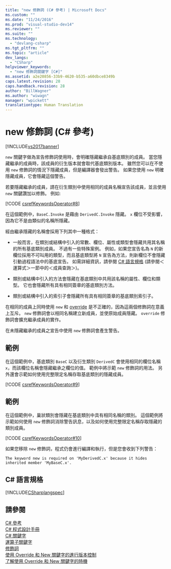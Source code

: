 ```yaml
---
title: "new 修飾詞 (C# 參考) | Microsoft Docs"
ms.custom: ""
ms.date: "11/24/2016"
ms.prod: "visual-studio-dev14"
ms.reviewer: ""
ms.suite: ""
ms.technology: 
  - "devlang-csharp"
ms.tgt_pltfrm: ""
ms.topic: "article"
dev_langs: 
  - "CSharp"
helpviewer_keywords: 
  - "new 修飾詞關鍵字 [C#]"
ms.assetid: a2e20856-33b9-4620-b535-a60dbce8349b
caps.latest.revision: 28
caps.handback.revision: 28
author: "BillWagner"
ms.author: "wiwagn"
manager: "wpickett"
translationtype: Human Translation
---
```

# new 修飾詞 (C# 參考)
[!INCLUDE[vs2017banner](../../../csharp/includes/vs2017banner.md)]

`new` 關鍵字做為宣告修飾詞使用時，會明確隱藏繼承自基底類別的成員。  當您隱藏繼承的成員時，該成員的衍生版本就會取代基底類別版本。  雖然您可以在不使用 `new` 修飾詞的情況下隱藏成員，但是編譯器會發出警告。  如果您使用 `new` 明確隱藏成員，它會隱藏這個警告。  
  
 若要隱藏繼承的成員，請在衍生類別中使用相同的成員名稱宣告該成員，並且使用 `new` 關鍵讚加以修飾。  例如:  
  
 [!CODE [csrefKeywordsOperator#8](../CodeSnippet/VS_Snippets_VBCSharp/csrefKeywordsOperator#8)]  
  
 在這個範例中，`BaseC.Invoke` 是藉由 `DerivedC.Invoke` 隱藏。  `x` 欄位不受影響，因為它不是由類似的名稱所隱藏。  
  
 經由繼承隱藏的名稱會採用下列其中一種格式：  
  
-   一般而言，在類別或結構中引入的常數、欄位、屬性或類型會隱藏共用其名稱的所有基底類別成員。  不過有一些特殊案例。  例如，如果您宣告名為 `N` 的新欄位採用不可叫用的類型，而且基底類型將 `N` 宣告為方法，則新欄位不會隱藏引動過程語法中的基底宣告。  如需詳細資訊，請參閱 [C\# 語言規格](http://go.microsoft.com/fwlink/?LinkId=199552) \(請參閱＜運算式＞一節中的＜成員查詢＞\)。  
  
-   類別或結構中引入的方法會隱藏在基底類別中共用該名稱的屬性、欄位和類型。  它也會隱藏所有具有相同簽章的基底類別方法。  
  
-   類別或結構中引入的索引子會隱藏所有具有相同簽章的基底類別索引子。  
  
 在相同的成員上同時使用 `new` 和 [override](../../../csharp/language-reference/keywords/override.md) 是不正確的，因為這兩個修飾詞在意義上互斥。  `new` 修飾詞會以相同名稱建立新成員，並使原始成員隱藏。  `override` 修飾詞會擴充繼承成員的實作。  
  
 在未隱藏繼承的成員之宣告中使用 `new` 修飾詞會產生警告。  
  
## 範例  
 在這個範例中，基底類別 `BaseC` 以及衍生類別 `DerivedC` 會使用相同的欄位名稱 `x`，而該欄位名稱會隱藏繼承之欄位的值。  範例中將示範 `new` 修飾詞的用法。  另外還會示範如何使用完整限定名稱存取基底類別的隱藏成員。  
  
 [!CODE [csrefKeywordsOperator#9](../CodeSnippet/VS_Snippets_VBCSharp/csrefKeywordsOperator#9)]  
  
## 範例  
 在這個範例中，巢狀類別會隱藏在基底類別中具有相同名稱的類別。  這個範例將示範如何使用 `new` 修飾詞消除警告訊息，以及如何使用完整限定名稱存取隱藏的類別成員。  
  
 [!CODE [csrefKeywordsOperator#10](../CodeSnippet/VS_Snippets_VBCSharp/csrefKeywordsOperator#10)]  
  
 如果您移除 `new` 修飾詞，程式仍會進行編譯和執行，但是您會收到下列警告：  
  
```  
The keyword new is required on 'MyDerivedC.x' because it hides inherited member 'MyBaseC.x'.  
```  
  
## C\# 語言規格  
 [!INCLUDE[CSharplangspec](../../../csharp/language-reference/keywords/includes/csharplangspec_md.md)]  
  
## 請參閱  
 [C\# 參考](../../../csharp/language-reference/index.md)   
 [C\# 程式設計手冊](../../../csharp/programming-guide/index.md)   
 [C\# 關鍵字](../../../csharp/language-reference/keywords/index.md)   
 [運算子關鍵字](../../../csharp/language-reference/keywords/operator-keywords.md)   
 [修飾詞](../../../csharp/language-reference/keywords/modifiers.md)   
 [使用 Override 和 New 關鍵字的進行版本控制](../../../csharp/programming-guide/classes-and-structs/versioning-with-the-override-and-new-keywords.md)   
 [了解使用 Override 和 New 關鍵字的時機](../../../csharp/programming-guide/classes-and-structs/knowing-when-to-use-override-and-new-keywords.md)